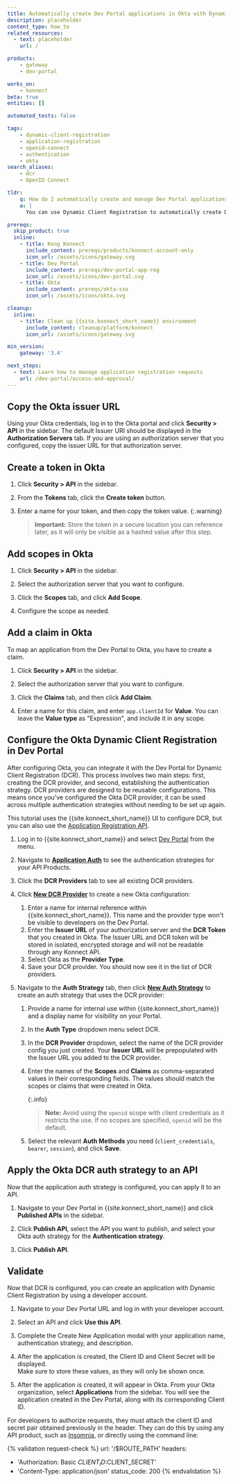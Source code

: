 ```yaml
---
title: Automatically create Dev Portal applications in Okta with Dynamic Client Registration
description: placeholder
content_type: how_to
related_resources:
  - text: placeholder
    url: /

products:
    - gateway
    - dev-portal

works_on:
    - konnect
beta: true
entities: []

automated_tests: false

tags:
    - dynamic-client-registration
    - application-registration
    - openid-connect
    - authentication
    - okta
search_aliases:
    - dcr
    - OpenID Connect

tldr:
    q: How do I automatically create and manage Dev Portal applications in Okta?
    a: |
      You can use Dynamic Client Registration to automatically create Dev Portal applications in Okta. First, create scopes and claims in Okta and copy your Issuer URL. Then, create a new DCR provider in your Dev Portal settings and create a new auth strategy for DCR.

prereqs:
  skip_product: true
  inline:
    - title: Kong Konnect
      include_content: prereqs/products/konnect-account-only
      icon_url: /assets/icons/gateway.svg
    - title: Dev Portal
      include_content: prereqs/dev-portal-app-reg
      icon_url: /assets/icons/dev-portal.svg
    - title: Okta
      include_content: prereqs/okta-sso
      icon_url: /assets/icons/okta.svg

cleanup:
  inline:
    - title: Clean up {{site.konnect_short_name}} environment
      include_content: cleanup/platform/konnect
      icon_url: /assets/icons/gateway.svg

min_version:
    gateway: '3.4'

next_steps:
  - text: Learn how to manage application registration requests
    url: /dev-portal/access-and-approval/
---
```


## Copy the Okta issuer URL

Using your Okta credentials, log in to the Okta portal and click **Security > API** in the sidebar. The default Issuer URI should be displayed in the **Authorization Servers** tab. If you are using an authorization server that you configured, copy the issuer URL for that authorization server.

## Create a token in Okta

1. Click **Security > API** in the sidebar.

3. From the **Tokens** tab, click the **Create token** button.

4. Enter a name for your token, and then copy the token value.
   {:.warning}
   > **Important:** Store the token in a secure location you can reference later, as it will only be visible as a hashed value after this step.

## Add scopes in Okta

1. Click **Security > API** in the sidebar.

3. Select the authorization server that you want to configure.

4. Click the **Scopes** tab, and click **Add Scope**.

1. Configure the scope as needed.

## Add a claim in Okta

To map an application from the Dev Portal to Okta, you have to create a claim.

1. Click **Security > API** in the sidebar.

3. Select the authorization server that you want to configure.

4. Click the **Claims** tab, and then click **Add Claim**.

5. Enter a name for this claim, and enter `app.clientId` for **Value**. You can leave the **Value type** as "Expression", and include it in any scope.

## Configure the Okta Dynamic Client Registration in Dev Portal

After configuring Okta, you can integrate it with the Dev Portal for Dynamic Client Registration (DCR). This process involves two main steps: first, creating the DCR provider, and second, establishing the authentication strategy. DCR providers are designed to be reusable configurations. This means once you've configured the Okta DCR provider, it can be used across multiple authentication strategies without needing to be set up again.

This tutorial uses the {{site.konnect_short_name}} UI to configure DCR, but you can also use the [Application Registration API](/api/konnect/application-auth-strategies/v2/#/operations/).

1. Log in to {{site.konnect_short_name}} and select [Dev Portal](https://cloud.konghq.com/portals/) from the menu.

2. Navigate to [**Application Auth**](https://cloud.konghq.com/portals/application-auth) to see the authentication strategies for your API Products.

3. Click the **DCR Providers** tab to see all existing DCR providers.

4. Click [**New DCR Provider**](https://cloud.konghq.com/portals/application-auth/dcr-provider/create) to create a new Okta configuration:
   1. Enter a name for internal reference within {{site.konnect_short_name}}. This name and the provider type won't be visible to developers on the Dev Portal.
   1. Enter the **Issuer URL** of your authorization server and the **DCR Token** that you created in Okta. The Issuer URL and DCR token will be stored in isolated, encrypted storage and will not be readable through any Konnect API.
   1. Select Okta as the **Provider Type**. 
   1. Save your DCR provider. You should now see it in the list of DCR providers.

7. Navigate to the **Auth Strategy** tab, then click [**New Auth Strategy**](https://cloud.konghq.com/portals/application-auth/auth-strategy/create) to create an auth strategy that uses the DCR provider:

   1. Provide a name for internal use within {{site.konnect_short_name}} and a display name for visibility on your Portal.
   1. In the **Auth Type** dropdown menu select DCR. 
   1. In the **DCR Provider** dropdown, select the name of the DCR provider config you just created. Your **Issuer URL** will be prepopulated with the Issuer URL you added to the DCR provider.
   1. Enter the names of the **Scopes** and **Claims** as comma-separated values in their corresponding fields. The values should match the scopes or claims that were created in Okta.

      {:.info}
      > **Note:**  Avoid using the `openid` scope with client credentials as it restricts the use. If no scopes are specified, `openid` will be the default.

   1. Select the relevant **Auth Methods** you need (`client_credentials`, `bearer`, `session`), and click **Save**.

## Apply the Okta DCR auth strategy to an API

Now that the application auth strategy is configured, you can apply it to an API.

1. Navigate to your Dev Portal in {{site.konnect_short_name}} and click **Published APIs** in the sidebar.

1. Click **Publish API**, select the API you want to publish, and select your Okta auth strategy for the **Authentication strategy**.

1. Click **Publish API**.

## Validate

Now that DCR is configured, you can create an application with Dynamic Client Registration by using a developer account.

1. Navigate to your Dev Portal URL and log in with your developer account.

1. Select an API and click **Use this API**.

2. Complete the Create New Application modal with your application name, authentication strategy, and description.

4. After the application is created, the Client ID and Client Secret will be displayed.  
   Make sure to store these values, as they will only be shown once.

5. After the application is created, it will appear in Okta. From your Okta organization, select **Applications** from the sidebar. You will see the application created in the Dev Portal, along with its corresponding Client ID.

For developers to authorize requests, they must attach the client ID and secret pair obtained previously in the header. They can do this by using any API product, such as [Insomnia](https://insomnia.rest/), or directly using the command line:

{% validation request-check %}
url: '/$ROUTE_PATH'
headers:
  - 'Authorization: Basic $CLIENT_ID:$CLIENT_SECRET'
  - 'Content-Type: application/json'
status_code: 200
{% endvalidation %}
